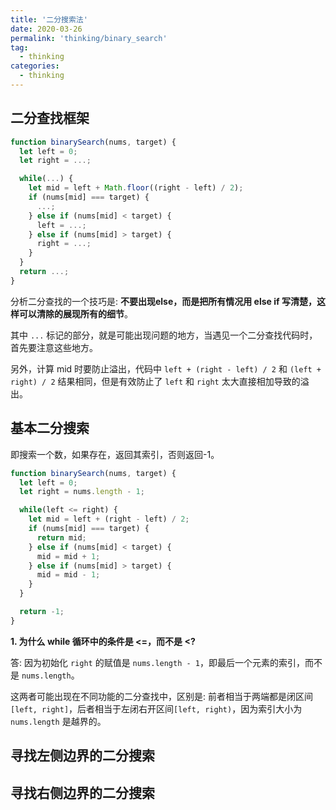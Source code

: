 ```yaml
---
title: '二分搜索法'
date: 2020-03-26
permalink: 'thinking/binary_search'
tag:
  - thinking
categories:
  - thinking
---
```


## 二分查找框架

```js
function binarySearch(nums, target) {
  let left = 0;
  let right = ...;

  while(...) {
    let mid = left + Math.floor((right - left) / 2);
    if (nums[mid] === target) {
      ...;
    } else if (nums[mid] < target) {
      left = ...;
    } else if (nums[mid] > target) {
      right = ...;
    }
  }
  return ...;
}
```

分析二分查找的一个技巧是: **不要出现else，而是把所有情况用 else if 写清楚，这样可以清除的展现所有的细节**。

其中 `...` 标记的部分，就是可能出现问题的地方，当遇见一个二分查找代码时，首先要注意这些地方。

另外，计算 mid 时要防止溢出，代码中 `left + (right - left) / 2` 和 `(left + right) / 2` 结果相同，但是有效防止了 `left` 和 `right` 太大直接相加导致的溢出。

## 基本二分搜索

即搜索一个数，如果存在，返回其索引，否则返回-1。

```js
function binarySearch(nums, target) {
  let left = 0;
  let right = nums.length - 1;

  while(left <= right) {
    let mid = left + (right - left) / 2;
    if (nums[mid] === target) {
      return mid;
    } else if (nums[mid] < target) {
      mid = mid + 1;
    } else if (nums[mid] > target) {
      mid = mid - 1;
    }
  }

  return -1;
}
```

**1. 为什么 while 循环中的条件是 <=，而不是 <?**

答: 因为初始化 `right` 的赋值是 `nums.length - 1`，即最后一个元素的索引，而不是 `nums.length`。

这两者可能出现在不同功能的二分查找中，区别是: 前者相当于两端都是闭区间`[left, right]`，后者相当于左闭右开区间`[left, right)`，因为索引大小为 `nums.length` 是越界的。

## 寻找左侧边界的二分搜索

## 寻找右侧边界的二分搜索
